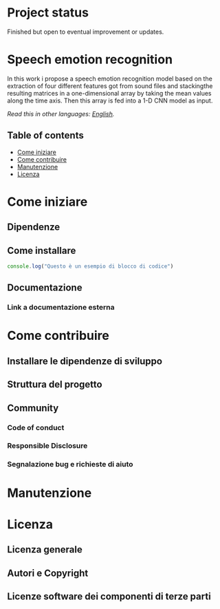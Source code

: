 # Project status
Finished but open to eventual improvement or updates.

# Speech emotion recognition

In this work i propose a speech emotion recognition model based on the extraction of four different features got from sound files and stackingthe resulting matrices in a one-dimensional array by taking the mean values along the time axis. Then this array is fed into a 1-D CNN model as input.

*Read this in other languages: [English](README.EN.md).*

## Table of contents

- [Come iniziare](#come-iniziare)
- [Come contribuire](#come-contribuire)
- [Manutenzione](#manutenzione)
- [Licenza](#licenza)

# Come iniziare

## Dipendenze
## Come installare

```js
console.log("Questo è un esempio di blocco di codice")
```

## Documentazione
### Link a documentazione esterna 

# Come contribuire

## Installare le dipendenze di sviluppo

## Struttura del progetto

## Community

### Code of conduct

### Responsible Disclosure

### Segnalazione bug e richieste di aiuto

# Manutenzione 

# Licenza 

## Licenza generale 

## Autori e Copyright

## Licenze software dei componenti di terze parti
